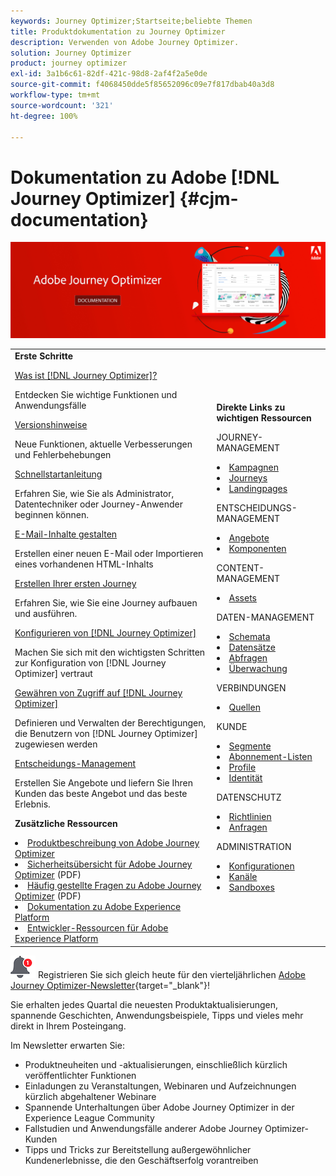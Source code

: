 ```yaml
---
keywords: Journey Optimizer;Startseite;beliebte Themen
title: Produktdokumentation zu Journey Optimizer
description: Verwenden von Adobe Journey Optimizer.
solution: Journey Optimizer
product: journey optimizer
exl-id: 3a1b6c61-82df-421c-98d8-2af4f2a5e0de
source-git-commit: f4068450dde5f85652096c09e7f817dbab40a3d8
workflow-type: tm+mt
source-wordcount: '321'
ht-degree: 100%

---
```


# Dokumentation zu Adobe [!DNL Journey Optimizer] {#cjm-documentation}

![](using/assets/do-not-localize/banner-cjm.jpg)

<table style="table-layout:fixed">
<tr style="border: 0;">
  <td>
    <div><strong>Erste Schritte</strong>
    </div>
    <p>
    <em></em>
    <p>
    <div>
      <a href="using/start/get-started.md">Was ist [!DNL Journey Optimizer]?</a>
    </div>
    <p>Entdecken Sie wichtige Funktionen und Anwendungsfälle
    <p>
    <div>
      <a href="using/rn/release-notes.md">Versionshinweise</a>
    </div>
    <p>Neue Funktionen, aktuelle Verbesserungen und Fehlerbehebungen
   <p>
    <div>
      <a href="using/start/quick-start.md">Schnellstartanleitung</a>
    </div>
    <p>
    Erfahren Sie, wie Sie als Administrator, Datentechniker oder Journey-Anwender beginnen können.
    <p>
    <p>
    <div>
      <a href="using/email/get-started-email-design.md">E-Mail-Inhalte gestalten</a>
    </div>
    <p>
    Erstellen einer neuen E-Mail oder Importieren eines vorhandenen HTML-Inhalts
    <p>
    <div>
    <a href="using/building-journeys/journeys-uc.md">Erstellen Ihrer ersten Journey</a>
    </div>
    <p>Erfahren Sie, wie Sie eine Journey aufbauen und ausführen.
    <p>
    <div>
    <a href="using/configuration/get-started-configuration.md">Konfigurieren von [!DNL Journey Optimizer]</a>
    </div>
    <p>Machen Sie sich mit den wichtigsten Schritten zur Konfiguration von [!DNL Journey Optimizer] vertraut
    <p>
    <div>
    <a href="using/administration/permissions-overview.md">Gewähren von Zugriff auf [!DNL Journey Optimizer]</a>
    </div>
    <p>Definieren und Verwalten der Berechtigungen, die Benutzern von [!DNL Journey Optimizer] zugewiesen werden
    <p>
    <div>
    <a href="using/offers/get-started/starting-offer-decisioning.md">Entscheidungs-Management</a>
    </div>
    <p>Erstellen Sie Angebote und liefern Sie Ihren Kunden das beste Angebot und das beste Erlebnis.
    <p>
    <p>
    <div><strong>Zusätzliche Ressourcen</strong>
    </div>
    <p>
    <p>
    <div>
    <li>
      <a href="https://helpx.adobe.com/de/legal/product-descriptions/adobe-journey-optimizer.html" target="_blank">Produktbeschreibung von Adobe Journey Optimizer</a>
    </li>
    </div>
    <div>
    <li>
      <a href="https://www.adobe.com/content/dam/cc/en/security/pdfs/AJO_SecurityOverview.pdf" target="_blank">Sicherheitsübersicht für Adobe Journey Optimizer</a> (PDF)
    </li>
    </div>
    <div>
    <li>
      <a href="https://experienceleague.adobe.com/docs/journey-optimizer/assets/AJO-FAQ.pdf" target="_blank">Häufig gestellte Fragen zu Adobe Journey Optimizer</a> (PDF)
    </li>
    </div>
    <div>
    <li>
      <a href="https://experienceleague.adobe.com/docs/experience-platform/landing/home.html?lang=de" target="_blank">Dokumentation zu Adobe Experience Platform </a>
    </li>
    </div>
    <div>
      <li>
      <a href="https://www.adobe.com/de/experience-platform/documentation-and-developer-resources.html" target="_blank">Entwickler-Ressourcen für Adobe Experience Platform</a>
    </li>
    </div>
  </td>
   <td>
   <div><strong>Direkte Links zu wichtigen Ressourcen</strong>
    </div>
    <p>
    <em></em>
    <p>
    <p>JOURNEY-MANAGEMENT</p>
    <li>
      <a href="using/campaigns/get-started-with-campaigns.md">Kampagnen</a>
    </li>
        <li>
      <a href="using/building-journeys/journey-gs.md">Journeys</a>
    </li>
    <li>
      <a href="using/landing-pages/get-started-lp.md">Landingpages</a>
    </li>
    <p>
    <p>ENTSCHEIDUNGS-MANAGEMENT</p>
    <li>
      <a href="using/offers/get-started/starting-offer-decisioning.md">Angebote</a>
    </li>
     <li>
      <a href="using/offers/offer-library/key-steps.md">Komponenten</a>
    </li>
    <p>
    <p>CONTENT-MANAGEMENT</p>
    <li>
      <a href="using/email/assets-essentials.md">Assets</a>
    </li>
    <p>
    <p>DATEN-MANAGEMENT</p>
    <li>
      <a href="using/data/get-started-schemas.md">Schemata</a>
    </li>
     <li>
      <a href="using/data/get-started-datasets.md">Datensätze</a>
    </li>
        <li>
      <a href="using/data/get-started-queries.md">Abfragen</a>
    </li>
     <li>
      <a href="https://experienceleague.adobe.com/docs/experience-platform/ingestion/quality/monitor-data-ingestion.html?lang=de" target="_blank">Überwachung</a>
    </li>
    <p>
    <p>VERBINDUNGEN</p>
    <li>
      <a href="using/start/get-started-sources.md">Quellen</a>
    </li>
    <p>
    <p>KUNDE</p>
    <li>
      <a href="using/segment/about-segments.md">Segmente</a>
    </li>
    </li>
    <li>
      <a href="using/landing-pages/subscription-list.md">Abonnement-Listen</a>
    </li>     
    <li>
      <a href="using/segment/get-started-profiles.md">Profile</a>
    </li>
    <li>
      <a href="using/segment/get-started-identity.md">Identität</a>
    </li>
    <p>
    <p>DATENSCHUTZ</p>
    <li>
      <a href="https://experienceleague.adobe.com/docs/experience-platform/privacy/home.html?lang=de" target="_blank">Richtlinien</a>
    </li>
    <li>
      <a href="https://experienceleague.adobe.com/docs/experience-platform/privacy/ui/user-guide.html?lang=de"target="_blank">Anfragen</a>
    </li>
    <p>
    <p>ADMINISTRATION</p>
    <li>
      <a href="using/configuration/about-data-sources-events-actions.md">Konfigurationen </a>
    </li>
    <li>
      <a href="using/configuration/get-started-configuration.md">Kanäle</a>
    </li>
     <li>
      <a href="using/administration/sandboxes.md">Sandboxes</a>
    </li>
  </td>
</tr>
</table>


![Newsletter](using/assets/do-not-localize/nl-icon.png) Registrieren Sie sich gleich heute für den vierteljährlichen [Adobe Journey Optimizer-Newsletter](https://www.adobe.com/subscription/Adobe_Journey_Optimizer_NL.html){target="_blank"}!

Sie erhalten jedes Quartal die neuesten Produktaktualisierungen, spannende Geschichten, Anwendungsbeispiele, Tipps und vieles mehr direkt in Ihrem Posteingang.

Im Newsletter erwarten Sie:
* Produktneuheiten und -aktualisierungen, einschließlich kürzlich veröffentlichter Funktionen
* Einladungen zu Veranstaltungen, Webinaren und Aufzeichnungen kürzlich abgehaltener Webinare
* Spannende Unterhaltungen über Adobe Journey Optimizer in der Experience League Community
* Fallstudien und Anwendungsfälle anderer Adobe Journey Optimizer-Kunden
* Tipps und Tricks zur Bereitstellung außergewöhnlicher Kundenerlebnisse, die den Geschäftserfolg vorantreiben